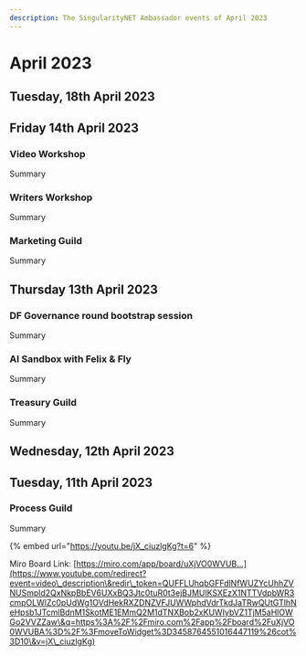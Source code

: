 ```yaml
---
description: The SingularityNET Ambassador events of April 2023
---
```


# April 2023

## Tuesday, 18th April 2023

## Friday 14th April 2023

### Video Workshop

Summary

### Writers Workshop

Summary

### Marketing Guild

Summary

## Thursday 13th April 2023

### DF Governance round bootstrap session

Summary

### AI Sandbox with Felix & Fly

Summary

### Treasury Guild

Summary

## Wednesday, 12th April 2023

## Tuesday, 11th April 2023

### Process Guild

Summary

{% embed url="https://youtu.be/jX_ciuzlgKg?t=6" %}

Miro Board Link: [https://miro.com/app/board/uXjVO0WVUB...](https://www.youtube.com/redirect?event=video\_description\&redir\_token=QUFFLUhqbGFFdlNfWUZYcUhhZVNUSmpld2QxNkpBbEV6UXxBQ3Jtc0tuR0t3ejBJMUlKSXEzX1NTTVdpbWR3cmpOLWlZc0pUdWg1OVdHekRXZDNZVFJUWWphdVdrTkdJaTRwQUtGTlhNeHpsb1JTcmlBdnM1SkotME1EMmQ2M1dTNXBob2xKUWIybVZ1TjM5aHlOWGo2VVZZaw\&q=https%3A%2F%2Fmiro.com%2Fapp%2Fboard%2FuXjVO0WVUBA%3D%2F%3FmoveToWidget%3D3458764551016447119%26cot%3D10\&v=jX\_ciuzlgKg)
